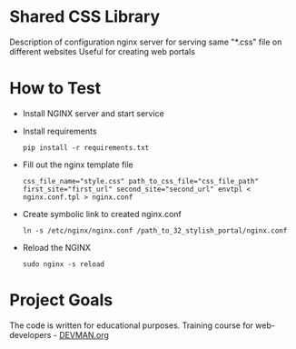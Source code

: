 # Shared CSS Library

Description of configuration nginx server for serving same "*.css" file on different websites
Useful for creating web portals

# How to Test

* Install NGINX server and start service
* Install requirements

    ``pip install -r requirements.txt``
* Fill out the nginx template file

    ``css_file_name="style.css" path_to_css_file="css_file_path"  first_site="first_url" second_site="second_url" envtpl < nginx.conf.tpl > nginx.conf``
* Create symbolic link to created nginx.conf

    ``ln -s /etc/nginx/nginx.conf /path_to_32_stylish_portal/nginx.conf``
* Reload the NGINX

    ``sudo nginx -s reload``

# Project Goals

The code is written for educational purposes. Training course for web-developers - [DEVMAN.org](https://devman.org)
